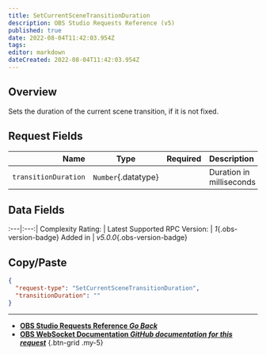 ```yaml
---
title: SetCurrentSceneTransitionDuration
description: OBS Studio Requests Reference (v5)
published: true
date: 2022-08-04T11:42:03.954Z
tags: 
editor: markdown
dateCreated: 2022-08-04T11:42:03.954Z
---
```


## Overview
Sets the duration of the current scene transition, if it is not fixed.

## Request Fields
Name | Type | Required| Description |
----:|:----:|:-------:|:------------|
`transitionDuration` | `Number`{.datatype} | <i class="mdi mdi-check-bold"></i> | Duration in milliseconds | `>= 50, <= 20000`{.datatype}

## Data Fields
:---|:---:|
Complexity Rating: | <span class="stars stars--2"></span>
Latest Supported RPC Version: | *1*{.obs-version-badge}
Added in | *v5.0.0*{.obs-version-badge}

## Copy/Paste
```json
{
  "request-type": "SetCurrentSceneTransitionDuration",
  "transitionDuration": ""
}
```

---

- [<i class="mdi mdi-chevron-left"></i>**OBS Studio Requests Reference *Go Back***](/en/Broadcasters/OBS/Requests)
- [<i class="mdi mdi-github"></i> **OBS WebSocket Documentation *GitHub documentation for this request***](https://github.com/obsproject/obs-websocket/blob/master/docs/generated/protocol.md#setcurrentscenetransitionduration)
{.btn-grid .my-5}